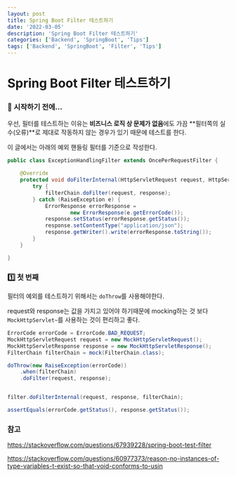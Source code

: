 ```yaml
---
layout: post
title: Spring Boot Filter 테스트하기
date: '2022-03-05'
description: 'Spring Boot Filter 테스트하기'
categories: ['Backend', 'SpringBoot', 'Tips']
tags: ['Backend', 'SpringBoot', 'Filter', 'Tips']
---
```

# Spring Boot Filter 테스트하기

### 🎊 시작하기 전에...

우선, 필터를 테스트하는 이유는 **비즈니스 로직 상 문제가 없음**에도 가끔 **필터쪽의 실수(오류)**로 제대로 작동하지 않는 경우가 있기 때문에 테스트를 한다.

이 글에서는 아래의 예외 핸들링 필터를 기준으로 작성한다.

```java
public class ExceptionHandlingFilter extends OncePerRequestFilter {

    @Override
    protected void doFilterInternal(HttpServletRequest request, HttpServletResponse response, FilterChain filterChain) throws ServletException, IOException {
        try {
            filterChain.doFilter(request, response);
        } catch (RaiseException e) {
            ErrorResponse errorResponse =
                    new ErrorResponse(e.getErrorCode());
            response.setStatus(errorResponse.getStatus());
            response.setContentType("application/json");
            response.getWriter().write(errorResponse.toString());
        }
    }

}
```



### 1️⃣ 첫 번째

필터의 예외를 테스트하기 위해서는 `doThrow`를 사용해야한다. 

request와 response는 값을 가지고 있어야 하기때문에 mocking하는 것 보다 `MockHttpServlet~`를 사용하는 것이 편리하고 좋다.

```java
ErrorCode errorCode = ErrorCode.BAD_REQUEST;
MockHttpServletRequest request = new MockHttpServletRequest();
MockHttpServletResponse response = new MockHttpServletResponse();
FilterChain filterChain = mock(FilterChain.class);

doThrow(new RaiseException(errorCode))
	.when(filterChain)
	.doFilter(request, response);


filter.doFilterInternal(request, response, filterChain);

assertEquals(errorCode.getStatus(), response.getStatus());
```



### 참고

https://stackoverflow.com/questions/67939228/spring-boot-test-filter

https://stackoverflow.com/questions/60977373/reason-no-instances-of-type-variables-t-exist-so-that-void-conforms-to-usin